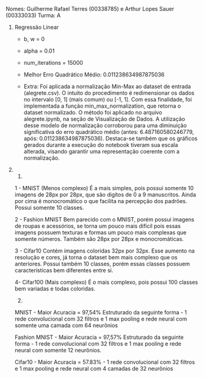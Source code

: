 Nomes: Guilherme Rafael Terres (00338785) e Arthur Lopes Sauer (00333033)
Turma: A

1) Regressão Linear
    - b, w = 0
    - alpha = 0.01
    - num_iterations = 15000
    - Melhor Erro Quadrático Médio: 0.011238634987875036

    - Extra: 
    Foi aplicada a normalização Min-Max ao dataset de entrada (alegrete.csv). O intuito do procedimento é redimensionar os dados no intervalo [0, 1] (mais comum) ou [-1, 1]. Com essa finalidade, foi implementada a função min_max_normalization, que retorna o dataset normalizado. O método foi aplicado no arquivo alegrete.ipynb, na seção de Visualização de Dados. 
    A utilização desse modelo de normalização corroborou para uma diminuição significativa do erro quadrático médio (antes: 6.487160580246779, após: 0.011238634987875036). Destaca-se também que os gráficos gerados durante a execução do notebook tiveram sua escala alterada, visando garantir uma representação coerente com a normalização.

2) 1)
    1 - MNIST (Menos complexo)
    É a mais simples, pois possui somente 10 imagens de 28px por 28px, que são digítos de 0 a 9 manuscritos. Ainda por cima é monocromático o que facilita na percepção dos padrões. Possui somente 10 classes.
    
    2 - Fashion MNIST
    Bem parecido com o MNIST, porém possui imagens de roupas e acessórios, se torna um pouco mais difícil pois essas imagens possuem texturas e formas um pouco mais complexas que somente números. Também são 28px por 28px e monocromáticas.
    
    3 - Cifar10
    Contém imagens coloridas 32px por 32px. Esse aumento na resolução e cores, já torna o dataset bem mais complexo que os anteriores. Possui também 10 classes, porém essas classes possuem características bem diferentes entre si. 
    
    4- Cifar100 (Mais complexo)
    É o mais complexo, pois possui 100 classes bem variadas e todas coloridas.

   2)
    MNIST - Maior Acuracia = 97,54%
    Estruturado da seguinte forma - 1 rede convolucional com 32 filtros e 1 max pooling e rede neural com somente uma camada com 64 neurônios

    Fashion MNIST - Maior Acuracia = 97,57%
    Estruturado da seguinte forma -  1 rede convolucional com 32 filtros e 1 max pooling e rede neural com somente 12 neurônios.

     Cifar10 - Maior Acuracia = 57.83% - 1 rede convolucional com 32 filtros e 1 max pooling e rede neural com 4 camadas de 32 neurônios


